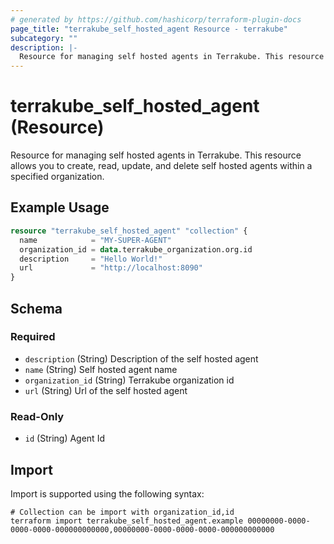 ```yaml
---
# generated by https://github.com/hashicorp/terraform-plugin-docs
page_title: "terrakube_self_hosted_agent Resource - terrakube"
subcategory: ""
description: |-
  Resource for managing self hosted agents in Terrakube. This resource allows you to create, read, update, and delete self hosted agents within a specified organization.
---
```


# terrakube_self_hosted_agent (Resource)

Resource for managing self hosted agents in Terrakube. This resource allows you to create, read, update, and delete self hosted agents within a specified organization.

## Example Usage

```terraform
resource "terrakube_self_hosted_agent" "collection" {
  name            = "MY-SUPER-AGENT"
  organization_id = data.terrakube_organization.org.id
  description     = "Hello World!"
  url             = "http://localhost:8090"
}
```

<!-- schema generated by tfplugindocs -->
## Schema

### Required

- `description` (String) Description of the self hosted agent
- `name` (String) Self hosted agent name
- `organization_id` (String) Terrakube organization id
- `url` (String) Url of the self hosted agent

### Read-Only

- `id` (String) Agent Id

## Import

Import is supported using the following syntax:

```shell
# Collection can be import with organization_id,id
terraform import terrakube_self_hosted_agent.example 00000000-0000-0000-0000-000000000000,00000000-0000-0000-0000-000000000000
```
